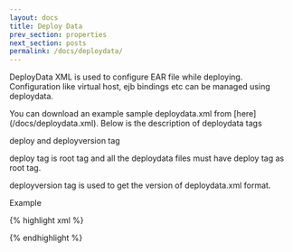 ```yaml
---
layout: docs
title: Deploy Data
prev_section: properties
next_section: posts
permalink: /docs/deploydata/
---
```


DeployData XML is used to configure EAR file while deploying. Configuration like virtual host, ejb bindings etc can be managed using deploydata.
 
You can download an example sample deploydata.xml from [here] (/docs/deploydata.xml).
Below is the description of deploydata tags

 deploy and deployversion tag

deploy tag is root tag and all the deploydata files must have deploy tag as root tag.

deployversion tag is used to get the version of deploydata.xml format. 

Example

{% highlight xml %}
<deploy>

<deployversion value="1.0.0" />

{% endhighlight %}
